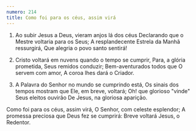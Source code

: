 ```yaml
---
numero: 214
title: Como foi para os céus, assim virá
---
```

1. Ao subir Jesus a Deus, vieram anjos lá dos céus
Declarando que o Mestre voltaria para os Seus;
A resplandecente Estrela da Manhã ressurgirá,
Que alegria o povo santo sentirá!

2. Cristo voltará em nuvens quando o tempo se cumprir,
Para, a glória prometida, Seus remidos conduzir;
Bem-aventurados todos que O servem com amor,
A coroa lhes dará o Criador.

3. A Palavra do Senhor no mundo se cumprindo está,
Os sinais dos tempos mostram que Ele, em breve, voltará;
Oh! que glorioso "vinde" Seus eleitos ouvirão
De Jesus, na gloriosa aparição.

Como foi para os céus, assim virá,
O Senhor, com celeste esplendor;
A promessa preciosa que Deus fez se cumprirá:
Breve voltará Jesus, o Redentor.
